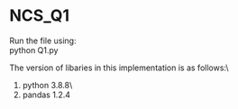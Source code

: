 # NCS_Q1
Run the file using:\
python Q1.py


The version of libaries in this implementation is as follows:\
1. python 3.8.8\
2. pandas 1.2.4
